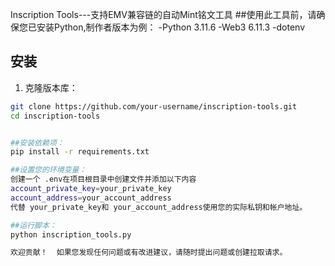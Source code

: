 Inscription Tools---支持EMV兼容链的自动Mint铭文工具
##使用此工具前，请确保您已安装Python,制作者版本为例：
-Python 3.11.6
-Web3 6.11.3
-dotenv
## 安装

1. 克隆版本库：

```bash
git clone https://github.com/your-username/inscription-tools.git
cd inscription-tools


##安装依赖项：
pip install -r requirements.txt

##设置您的环境变量： 
创建一个 .env在项目根目录中创建文件并添加以下内容
account_private_key=your_private_key
account_address=your_account_address
代替 your_private_key和 your_account_address使用您的实际私钥和帐户地址。

##运行脚本：
python inscription_tools.py

欢迎贡献！  如果您发现任何问题或有改进建议，请随时提出问题或创建拉取请求。
